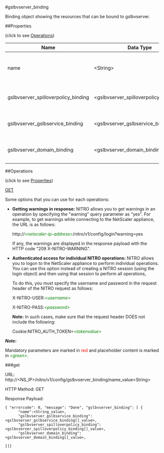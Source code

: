 #gslbvserver_binding

Binding object showing the resources that can be bound to gslbvserver.


##Properties 
<span>(click to see [Operations](#operations))</span>


<table><thead><tr><th>Name</th><th> Data Type</th><th> Permissions</th><th>Description</th></tr></thead><tbody><tr><td>name</td><td>&lt;String></td><td>Read-write</td><td>Name of the GSLB virtual server.&lt;br>Minimum length = 1</td><tr><tr><td>gslbvserver_spilloverpolicy_binding</td><td>&lt;gslbvserver_spilloverpolicy_binding[]></td><td>Read-only</td><td>spilloverpolicy that can be bound to gslbvserver.</td><tr><tr><td>gslbvserver_gslbservice_binding</td><td>&lt;gslbvserver_gslbservice_binding[]></td><td>Read-only</td><td>gslbservice that can be bound to gslbvserver.</td><tr><tr><td>gslbvserver_domain_binding</td><td>&lt;gslbvserver_domain_binding[]></td><td>Read-only</td><td>domain that can be bound to gslbvserver.</td><tr></tbody></table>
##Operations 
<span>(click to see [Properties](#properties))</span>


[GET](#get)


Some options that you can use for each operations:
<ul><li><p><b>Getting warnings in response:</b> NITRO allows you to get warnings in an operation by specifying the "warning" query parameter as "yes". For example, to get warnings while connecting to the NetScaler appliance, the URL is as follows:</p><p>http://<span style="color:green;font-style:italic;">&lt;netscaler-ip-address&gt;</span>/nitro/v1/config/login?warning=yes</p><p>If any, the warnings are displayed in the response payload with the HTTP code "209 X-NITRO-WARNING".</p></li><li><p><b>Authenticated access for individual NITRO operations:</b> NITRO allows you to logon to the NetScaler appliance to perform individual operations. You can use this option instead of creating a NITRO session (using the login object) and then using that session to perform all operations,</p><p>To do this, you must specify the username and password in the request header of the NITRO request as follows:</p><p>X-NITRO-USER:<span style="color:green;font-style:italic;">&lt;username&gt;</span></p><p>X-NITRO-PASS:<span style="color:green;font-style:italic;">&lt;password&gt;</span></p><p><b>Note:</b> In such cases, make sure that the request header DOES not include the following:</p><p>Cookie:NITRO_AUTH_TOKEN=<span style="color:green;font-style:italic;">&lt;tokenvalue&gt;</span></p></li></ul>



***Note:*** 
Mandatory parameters are marked in <span style="color:#FF0000;">red</span> and placeholder content is marked in <span style="color:green;font-style:italic">&lt;green&gt;</span>.

###get



URL: http://&lt;NS_IP&gt;/nitro/v1/config/gslbvserver_binding/name_value&lt;String&gt;
HTTP Method: GET
Response Payload: ```{ "errorcode": 0, "message": "Done", "gslbvserver_binding": [ {      "name":<String_value>,      "gslbvserver_gslbservice_binding":<gslbvserver_gslbservice_binding[]_value>,      "gslbvserver_spilloverpolicy_binding":<gslbvserver_spilloverpolicy_binding[]_value>,      "gslbvserver_domain_binding":<gslbvserver_domain_binding[]_value>,}]}```




